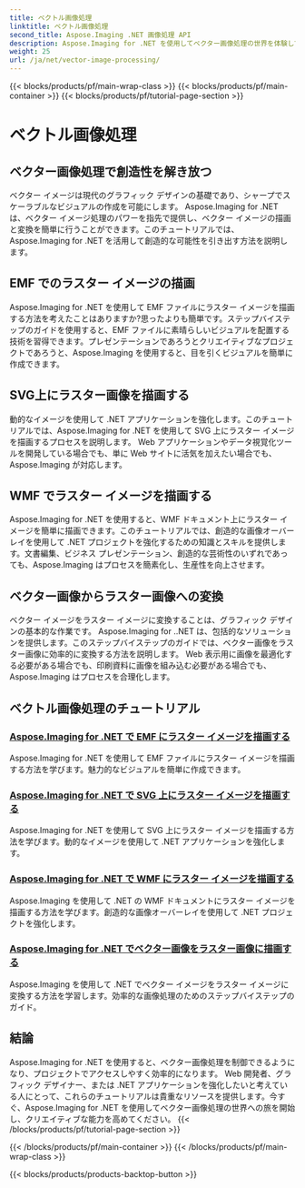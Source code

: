 ```yaml
---
title: ベクトル画像処理
linktitle: ベクトル画像処理
second_title: Aspose.Imaging .NET 画像処理 API
description: Aspose.Imaging for .NET を使用してベクター画像処理の世界を体験してください。ベクター画像を簡単に描画して変換する方法を学びましょう。今すぐ .NET プロジェクトを強化してください。
weight: 25
url: /ja/net/vector-image-processing/
---
```


{{< blocks/products/pf/main-wrap-class >}}
{{< blocks/products/pf/main-container >}}
{{< blocks/products/pf/tutorial-page-section >}}

# ベクトル画像処理


## ベクター画像処理で創造性を解き放つ

ベクター イメージは現代のグラフィック デザインの基礎であり、シャープでスケーラブルなビジュアルの作成を可能にします。 Aspose.Imaging for .NET は、ベクター イメージ処理のパワーを指先で提供し、ベクター イメージの描画と変換を簡単に行うことができます。このチュートリアルでは、Aspose.Imaging for .NET を活用して創造的な可能性を引き出す方法を説明します。

## EMF でのラスター イメージの描画

Aspose.Imaging for .NET を使用して EMF ファイルにラスター イメージを描画する方法を考えたことはありますか?思ったよりも簡単です。ステップバイステップのガイドを使用すると、EMF ファイルに素晴らしいビジュアルを配置する技術を習得できます。プレゼンテーションであろうとクリエイティブなプロジェクトであろうと、Aspose.Imaging を使用すると、目を引くビジュアルを簡単に作成できます。

## SVG上にラスター画像を描画する

動的なイメージを使用して .NET アプリケーションを強化します。このチュートリアルでは、Aspose.Imaging for .NET を使用して SVG 上にラスター イメージを描画するプロセスを説明します。 Web アプリケーションやデータ視覚化ツールを開発している場合でも、単に Web サイトに活気を加えたい場合でも、Aspose.Imaging が対応します。

## WMF でラスター イメージを描画する

Aspose.Imaging for .NET を使用すると、WMF ドキュメント上にラスター イメージを簡単に描画できます。このチュートリアルでは、創造的な画像オーバーレイを使用して .NET プロジェクトを強化するための知識とスキルを提供します。文書編集、ビジネス プレゼンテーション、創造的な芸術性のいずれであっても、Aspose.Imaging はプロセスを簡素化し、生産性を向上させます。

## ベクター画像からラスター画像への変換

ベクター イメージをラスター イメージに変換することは、グラフィック デザインの基本的な作業です。 Aspose.Imaging for ..NET は、包括的なソリューションを提供します。このステップバイステップのガイドでは、ベクター画像をラスター画像に効率的に変換する方法を説明します。 Web 表示用に画像を最適化する必要がある場合でも、印刷資料に画像を組み込む必要がある場合でも、Aspose.Imaging はプロセスを合理化します。

## ベクトル画像処理のチュートリアル
### [Aspose.Imaging for .NET で EMF にラスター イメージを描画する](./draw-raster-image-on-emf/)
Aspose.Imaging for .NET を使用して EMF ファイルにラスター イメージを描画する方法を学びます。魅力的なビジュアルを簡単に作成できます。
### [Aspose.Imaging for .NET で SVG 上にラスター イメージを描画する](./draw-raster-image-on-svg/)
Aspose.Imaging for .NET を使用して SVG 上にラスター イメージを描画する方法を学びます。動的なイメージを使用して .NET アプリケーションを強化します。
### [Aspose.Imaging for .NET で WMF にラスター イメージを描画する](./draw-raster-image-on-wmf/)
Aspose.Imaging を使用して .NET の WMF ドキュメントにラスター イメージを描画する方法を学びます。創造的な画像オーバーレイを使用して .NET プロジェクトを強化します。
### [Aspose.Imaging for .NET でベクター画像をラスター画像に描画する](./draw-vector-image-to-raster-image/)
Aspose.Imaging を使用して .NET でベクター イメージをラスター イメージに変換する方法を学習します。効率的な画像処理のためのステップバイステップのガイド。

## 結論

Aspose.Imaging for .NET を使用すると、ベクター画像処理を制御できるようになり、プロジェクトでアクセスしやすく効率的になります。 Web 開発者、グラフィック デザイナー、または .NET アプリケーションを強化したいと考えている人にとって、これらのチュートリアルは貴重なリソースを提供します。今すぐ、Aspose.Imaging for .NET を使用してベクター画像処理の世界への旅を開始し、クリエイティブな能力を高めてください。
{{< /blocks/products/pf/tutorial-page-section >}}

{{< /blocks/products/pf/main-container >}}
{{< /blocks/products/pf/main-wrap-class >}}

{{< blocks/products/products-backtop-button >}}
